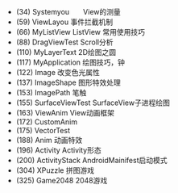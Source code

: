 - (34)  Systemyou        View的测量
- (59)  ViewLayou        事件拦截机制
- (66)  MyListView       ListView 常用使用技巧
- (88)  DragViewTest     Scroll分析
- (110) MyLayerText      2D绘图之圆
- (117) MyApplication    绘图技巧，钟
- (122) Image            改变色光属性
- (137) ImageShape       图形特效处理
- (153) ImagePath        笔触
- (155) SurfaceViewTest  SurfaceView子进程绘图
- (163) ViewAnim         View动画框架
- (172) CustomAnim	   
- (175) VectorTest       
- (188) Anim             动画特效
- (196) Activity         Activity形态
- (200) ActivityStack    AndroidMainifest启动模式
- (304) XPuzzle          拼图游戏
- (325) Game2048         2048游戏
